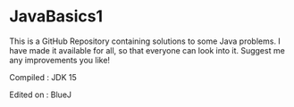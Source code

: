 # JavaBasics1
This is a GitHub Repository containing solutions to some Java problems. 
I have made it available for all, so that everyone can look into it. 
Suggest me any improvements you like! 

Compiled : JDK 15 

Edited on : BlueJ
